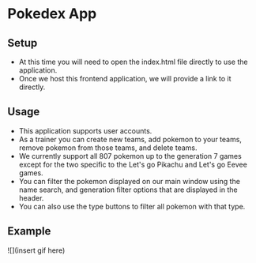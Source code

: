 # Pokedex App

## Setup

  * At this time you will need to open the index.html file directly to use the application.
  * Once we host this frontend application, we will provide a link to it directly.

## Usage

  * This application supports user accounts.
  * As a trainer you can create new teams, add pokemon to your teams, remove pokemon from those teams, and delete teams.
  * We currently support all 807 pokemon up to the generation 7 games except for the two specific to the Let's go Pikachu and Let's go Eevee games.
  * You can filter the pokemon displayed on our main window using the name search, and generation filter options that are displayed in the header.
  * You can also use the type buttons to filter all pokemon with that type.
  
## Example

  ![](insert gif here)
